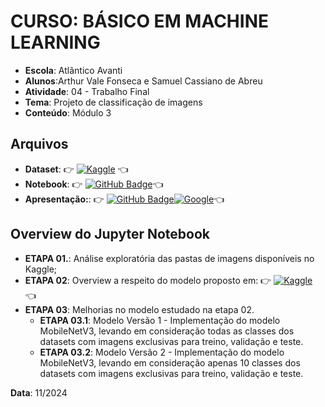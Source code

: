 # CURSO: **BÁSICO EM MACHINE LEARNING**

- **Escola**: Atlântico Avanti
- **Alunos**:Arthur Vale Fonseca e Samuel Cassiano de Abreu
- **Atividade**: 04 - Trabalho Final
- **Tema**: Projeto de classificação de imagens
- **Conteúdo**: Módulo 3

## Arquivos

- **Dataset**: 👉 [![Kaggle](https://img.shields.io/badge/Kaggle-035a7d?style=for-the-badge&logo=kaggle&logoColor=white)](https://www.kaggle.com/datasets/kritikseth/fruit-and-vegetable-image-recognition/data) 👈
- **Notebook**: 👉 [![GitHub Badge](https://img.shields.io/badge/-GitHub-24292F?style=for-the-badge&logo=github&logoColor=white)](https://github.com/arthurvale/Bootcamp-Machine-Learning-Atlantico-Avanti/blob/Atividade-04---Final/Dataset_fruit_and_vegetable_image_recognition%5B1%5D.ipynb)👈
- **Apresentação:**: 👉 [![GitHub Badge](https://img.shields.io/badge/-GitHub-24292F?style=for-the-badge&logo=github&logoColor=white)](https://github.com/arthurvale/Bootcamp-Machine-Learning-Atlantico-Avanti/blob/Atividade-04---Final/Apresentacao%20Final%20_bootcamp%20Avanti.pptx)[![Google](https://img.shields.io/badge/-Google-4285F4?style=for-the-badge&logo=google&logoColor=white)](https://docs.google.com/presentation/d/1Sp-yO5ZFTA97YGGqiegq52eUWBnwxMGo0z2R4vLs6cM/edit?usp=sharing)👈

  

## Overview do Jupyter Notebook

- **ETAPA 01.**: Análise exploratória das pastas de imagens disponíveis no Kaggle;
- **ETAPA 02**: Overview a respeito do modelo proposto em: 👉 [![Kaggle](https://img.shields.io/badge/Kaggle-035a7d?style=for-the-badge&logo=kaggle&logoColor=white)](https://www.kaggle.com/code/nimapourmoradi/fruits-and-vegetables-image-mobilenetv2/notebook) 👈
- **ETAPA 03**: Melhorias no modelo estudado na etapa 02.
  - **ETAPA 03.1**: Modelo Versão 1 - Implementação do modelo MobileNetV3, levando em consideração todas as classes dos datasets com imagens exclusivas para treino, validação e teste.
  - **ETAPA 03.2**: Modelo Versão 2 - Implementação do modelo MobileNetV3, levando em consideração apenas 10 classes dos datasets com imagens exclusivas para treino, validação e teste.
  

**Data**: 11/2024
